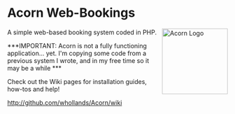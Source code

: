 # Acorn Web-Bookings

<img align="right" height="150" width="150" src="http://hollands123.com/application/files/6214/6011/5817/Acorn_App_Icon.png" alt="Acorn Logo"/>

A simple web-based booking system coded in PHP.

***IMPORTANT: Acorn is not a fully functioning application... yet. I'm copying some code from a previous system I wrote, and in my free time so it may be a while ***

Check out the Wiki pages for installation guides, how-tos and help!

http://github.com/whollands/Acorn/wiki
